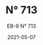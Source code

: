 ---
image_primary: "img/EB_713+Art.jpg"
image_secondary: "img/713+Interior.jpg"
subtitle: "EB-9  N° 713"
tags: 
  - "Wall Coverings"
title: "N° 713"
href: "http://www.areaenvironments.com/order/eb-10-713"
designer: "Eric Blum"
category: "Wall Coverings"
manufacturer: "Area Environments"
slug: "/manufacturers/area-environments/wall-coverings/eric-blum-n-713"
date: "2021-05-07"
---
